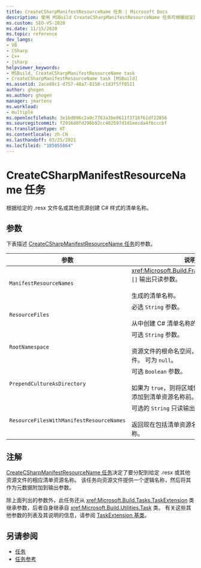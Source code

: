 ```yaml
---
title: CreateCSharpManifestResourceName 任务 | Microsoft Docs
description: 使用 MSBuild CreateCSharpManifestResourceName 任务可根据给定的 .resx 文件名或其他资源创建 C# 样式的清单名称。
ms.custom: SEO-VS-2020
ms.date: 11/15/2020
ms.topic: reference
dev_langs:
- VB
- CSharp
- C++
- jsharp
helpviewer_keywords:
- MSBuild, CreateCSharpManifestResourceName task
- CreateCSharpManifestResourceName task [MSBuild]
ms.assetid: 2ace88c1-d757-40a7-8158-c1d3f5ff0511
author: ghogen
ms.author: ghogen
manager: jmartens
ms.workload:
- multiple
ms.openlocfilehash: 3e1bd096c2a9c7763a3be0611f3716f61df22856
ms.sourcegitcommit: f2916d8fd296b92cc402597d1d1eecda4f6cccbf
ms.translationtype: HT
ms.contentlocale: zh-CN
ms.lasthandoff: 03/25/2021
ms.locfileid: "105055864"
---
```

# <a name="createcsharpmanifestresourcename-task"></a>CreateCSharpManifestResourceName 任务

根据给定的 .resx 文件名或其他资源创建 C# 样式的清单名称。

## <a name="parameters"></a>参数

 下表描述 [CreateCSharpManifestResourceName 任务](../msbuild/createcsharpmanifestresourcename-task.md)的参数。

| 参数 | 说明 |
| - | - |
| `ManifestResourceNames` | <xref:Microsoft.Build.Framework.ITaskItem> `[]` 输出只读参数。<br /><br /> 生成的清单名称。 |
| `ResourceFiles` | 必选 `String` 参数。<br /><br /> 从中创建 C# 清单名称的资源文件的名称。 |
| `RootNamespace` | 可选 `String` 参数。<br /><br /> 资源文件的根命名空间，通常取自于项目文件。 可为 `null`。 |
| `PrependCultureAsDirectory` | 可选 `Boolean` 参数。<br /><br /> 如果为 `true`，则将区域性名称作为目录名称添加到清单资源名称前。 默认值为 `true`。 |
| `ResourceFilesWithManifestResourceNames` | 可选的 `String` 只读输出参数。<br /><br /> 返回现在包括清单资源名称的资源文件的名称。 |

## <a name="remarks"></a>注解

 [CreateCSharpManifestResourceName 任务](../msbuild/createcsharpmanifestresourcename-task.md)决定了要分配到给定 .resx 或其他资源文件的相应清单资源名称。 该任务向资源文件提供一个逻辑名称，然后将其作为元数据附加到输出参数。

 除上面列出的参数外，此任务还从 <xref:Microsoft.Build.Tasks.TaskExtension> 类继承参数，后者自身继承自 <xref:Microsoft.Build.Utilities.Task> 类。 有关这些其他参数的列表及其说明的信息，请参阅 [TaskExtension 基类](../msbuild/taskextension-base-class.md)。

## <a name="see-also"></a>另请参阅

- [任务](../msbuild/msbuild-tasks.md)
- [任务参考](../msbuild/msbuild-task-reference.md)
